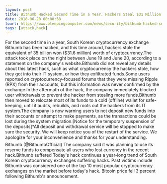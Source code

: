 ```yaml
---
layout: post
title: Bithumb Hacked Second Time in a Year. Hackers Steal $31 Million
date: 2018-06-20 00:00:58
tourl: https://www.bleepingcomputer.com/news/security/bithumb-hacked-second-time-in-a-year-hackers-steal-31-million/
tags: [attack,hack]
---
```

For the second time in a year, South Korean cryptocurrency exchange Bithumb has been hacked, and this time around, hackers stole the equivalent of 35 billion won ($31.6 million) worth of cryptocurrency.The attack took place on the night between June 19 and June 20, according to a statement on the company's website.Bithumb did not reveal any details about this latest hack, such as what cryptocurrency the hackers stole, how they got into their IT system, or how they exfiltrated funds.Some users reported on cryptocurrency-focused forums that they were missing Ripple (RPX) from their accounts, but this information was never confirmed by the exchange.In the aftermath of the hack, the company immediately blocked user withdrawals to prevent the hacker from stealing more funds.Bithumb then moved to relocate most of its funds to a cold (offline) wallet for safe-keeping, until it audits, rebuilds, and roots out the hackers from its IT system.The company is now warning users to not deposit new funds into their accounts or attempt to make payments, as the transactions could be lost during the system migration.[Notice for the temporary suspension of the deposits]*All deposit and withdrawal service will be stopped to make sure the security. We will keep notice you of the restart of the service. We apologize for your inconvenience and thanks for your understanding. Bithumb (@BithumbOfficial) The company said it was planning to use its reserve funds to compensate all users who lost currency in the recent hack.Bithumb suffered Today's hack continues a year-long trend of South Korean cryptocurrency exchanges suffering hacks. Past victims include Bithumb was considered one of the top 10 most popular cryptocurrency exchanges on the market before today's hack. Bitcoin price fell 3 percent following Bithumb's announcement.